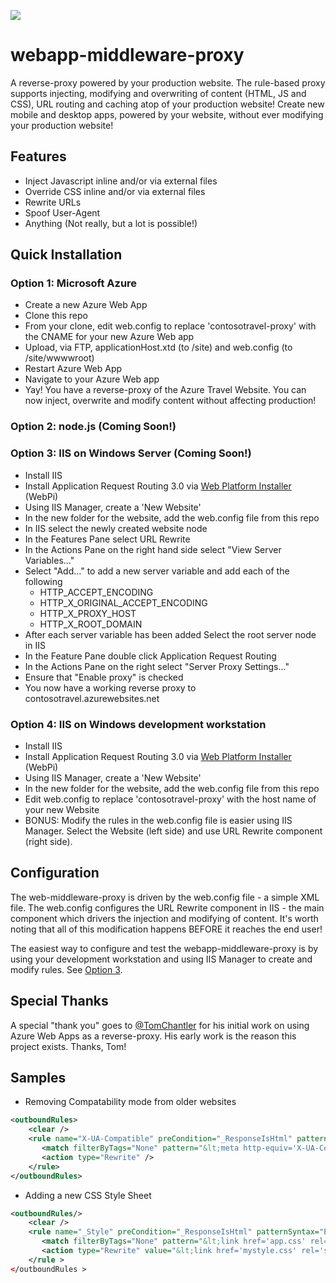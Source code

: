 ![](http://i.imgur.com/GKYGYp1.png)

# webapp-middleware-proxy

A reverse-proxy powered by your production website. The rule-based proxy supports injecting, modifying and overwriting of content (HTML, JS and CSS), URL routing and caching atop of your production website! Create new mobile and desktop apps, powered by your website, without ever modifying your production website!

## Features
- Inject Javascript inline and/or via external files
- Override CSS inline and/or via external files
- Rewrite URLs
- Spoof User-Agent
- Anything (Not really, but a lot is possible!)

## Quick Installation
### Option 1: Microsoft Azure
- Create a new Azure Web App
- Clone this repo
- From your clone, edit web.config to replace 'contosotravel-proxy' with the CNAME for your new Azure Web app
- Upload, via FTP, applicationHost.xtd (to /site) and web.config (to /site/wwwwroot)
- Restart Azure Web App
- Navigate to your Azure Web app
- Yay! You have a reverse-proxy of the Azure Travel Website. You can now inject, overwrite and modify content without affecting production!

### Option 2: node.js (Coming Soon!)

### Option 3: IIS on Windows Server (Coming Soon!)
- Install IIS
- Install Application Request Routing 3.0 via [Web Platform Installer](https://www.microsoft.com/web/downloads/platform.aspx) (WebPi)
- Using IIS Manager, create a 'New Website'
- In the new folder for the website, add the web.config file from this repo
- In IIS select the newly created website node
- In the Features Pane select URL Rewrite
- In the Actions Pane on the right hand side select "View Server Variables..."
- Select "Add..." to add a new server variable and add each of the following
    - HTTP_ACCEPT_ENCODING
    - HTTP_X_ORIGINAL_ACCEPT_ENCODING
    - HTTP_X_PROXY_HOST
    - HTTP_X_ROOT_DOMAIN
- After each server variable has been added Select the root server node in IIS
- In the Feature Pane double click Application Request Routing
- In the Actions Pane on the right select "Server Proxy Settings..."
- Ensure that "Enable proxy" is checked
- You now have a working reverse proxy to contosotravel.azurewebsites.net

### Option 4: IIS on Windows development workstation
- Install IIS
- Install Application Request Routing 3.0 via [Web Platform Installer](https://www.microsoft.com/web/downloads/platform.aspx) (WebPi)
- Using IIS Manager, create a 'New Website'
- In the new folder for the website, add the web.config file from this repo
- Edit web.config to replace 'contosotravel-proxy' with the host name of your new Website
- BONUS: Modify the rules in the web.config file is easier using IIS Manager. Select the Website (left side) and use URL Rewrite component (right side).

## Configuration
The web-middleware-proxy is driven by the web.config file - a simple XML file. The web.config configures the URL Rewrite component in IIS - the main component which drivers the injection and modifying of content. It's worth noting that all of this modification happens BEFORE it reaches the end user!

The easiest way to configure and test the webapp-middleware-proxy is by using your development workstation and using IIS Manager to create and modify rules. See [Option 3](#option3).

## Special Thanks
A special "thank you" goes to [@TomChantler](https://twitter.com/tomchantler) for his initial work on using Azure Web Apps as a reverse-proxy. His early work is the reason this project exists. Thanks, Tom!



## Samples
* Removing Compatability mode from older websites
```xml
<outboundRules> 
    <clear />   
    <rule name="X-UA-Compatible" preCondition="_ResponseIsHtml" patternSyntax="ExactMatch">  
       <match filterByTags="None" pattern="&lt;meta http-equiv='X-UA-Compatible' content='IE=EmulateIE7' /&gt;" />  
       <action type="Rewrite" />    
    </rule>  
</outboundRules> 
```

* Adding a new CSS Style Sheet  
```xml
<outboundRules/>  
    <clear />     
    <rule name="_Style" preCondition="_ResponseIsHtml" patternSyntax="ExactMatch">    
       <match filterByTags="None" pattern="&lt;link href='app.css' rel='stylesheet' /&gt;" />
       <action type="Rewrite" value="&lt;link href='mystyle.css' rel='stylesheet' /&gt;" />
    </rule >  
</outboundRules >
```